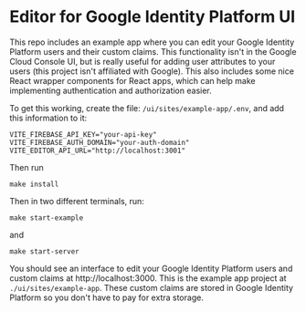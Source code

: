 # Editor for Google Identity Platform UI

This repo includes an example app where you can edit your Google Identity Platform users and their custom claims. This functionality isn't in the Google Cloud Console UI, but is really useful for adding user attributes to your users (this project isn't affiliated with Google). This also includes some nice React wrapper components for React apps, which can help make implementing authentication and authorization easier.

To get this working, create the file: `/ui/sites/example-app/.env`, and add this information to it:

```shell
VITE_FIREBASE_API_KEY="your-api-key"
VITE_FIREBASE_AUTH_DOMAIN="your-auth-domain"
VITE_EDITOR_API_URL="http://localhost:3001"
```

Then run

```shell
make install
```

Then in two different terminals, run:

```shell
make start-example
```

and

```shell
make start-server
```

You should see an interface to edit your Google Identity Platform users and custom claims at http://localhost:3000. This is the example app project at `./ui/sites/example-app`. These custom claims are stored in Google Identity Platform so you don't have to pay for extra storage.

